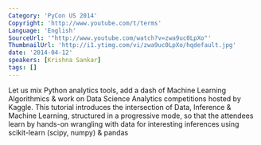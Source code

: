 ```yaml
---
Category: 'PyCon US 2014'
Copyright: 'http://www.youtube.com/t/terms'
Language: 'English'
SourceUrl: '"http://www.youtube.com/watch?v=zwa9uc0LpXo"'
ThumbnailUrl: 'http://i1.ytimg.com/vi/zwa9uc0LpXo/hqdefault.jpg'
date: '2014-04-12'
speakers: [Krishna Sankar]
tags: []
---
```

Let us mix Python analytics tools, add a dash of Machine Learning Algorithmics & work on Data Science Analytics competitions hosted by Kaggle. This tutorial introduces the intersection of Data, Inference & Machine Learning, structured in a progressive mode, so that the attendees learn by hands-on wrangling with data for interesting inferences using scikit-learn (scipy, numpy) & pandas